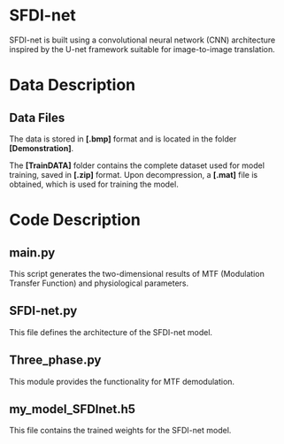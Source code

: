 # SFDI-net

SFDI-net is built using a convolutional neural network (CNN) architecture inspired by the U-net framework suitable for image-to-image translation.

# Data Description

## Data Files

The data is stored in **[.bmp]** format and is located in the folder **[Demonstration]**.

The **[TrainDATA]** folder contains the complete dataset used for model training, saved in **[.zip]** format. Upon decompression, a **[.mat]** file is obtained, which is used for training the model.

# Code Description

## main.py

This script generates the two-dimensional results of MTF (Modulation Transfer Function) and physiological parameters.

## SFDI-net.py

This file defines the architecture of the SFDI-net model.

## Three_phase.py

This module provides the functionality for MTF demodulation.

## my_model_SFDInet.h5

This file contains the trained weights for the SFDI-net model.
